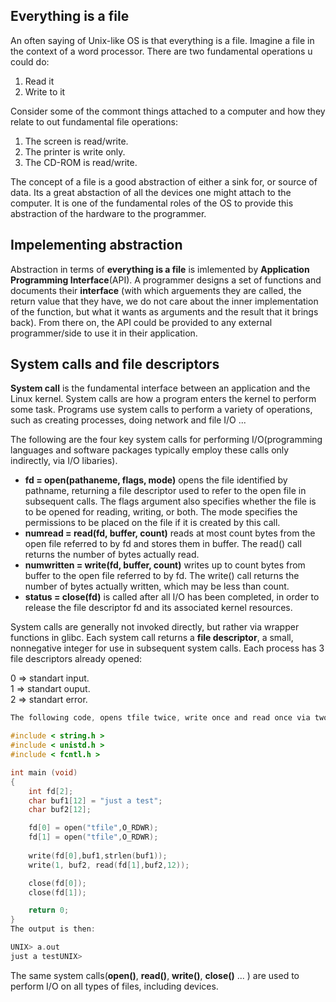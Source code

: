 ## Everything is a file
An often saying of Unix-like OS is that everything is a file. Imagine a file in the context of a word processor. There are two fundamental operations u could do: <br />
1. Read it <br />
2. Write to it <br />

Consider some of the commont things attached to a computer and how they relate to out fundamental file operations: <br />
1. The screen is read/write. <br />
2. The printer is write only. <br />
3. The CD-ROM is read/write. <br />

The concept of a file is a good abstraction of either a sink for, or source of data. Its a great abstaction of all the devices one might attach to the computer. It is one of the fundamental roles of the OS to provide this abstraction of the hardware to the programmer.

## Impelementing abstraction
Abstraction in terms of **everything is a file** is imlemented by **Application Programming Interface**(API). A programmer designs a set of functions and documents their **interface** (with which arguements they are called, the return value that they have, we do not care about the inner implementation of the function, but what it wants as arguments and the result that it brings back). From there on, the API could be provided to any external programmer/side to use it in their application.

## System calls and file descriptors
**System call** is the fundamental interface between an application and the Linux kernel. System calls are how a program enters the kernel to perform some task. Programs use system calls to perform a variety of operations, such as creating processes, doing network and file I/O ... <br /> 

The following are the four key system calls for performing I/O(programming languages and software packages typically employ these calls only indirectly, via I/O libaries). <br />
* **fd = open(pathaneme, flags, mode)** opens the file identified by pathname, returning a file descriptor used to refer to the open file in subsequent calls. The flags argument also specifies whether the file is to be opened for reading, writing, or both. The mode specifies the permissions to be placed on the file if it is created by this call.<br />
* **numread = read(fd, buffer, count)** reads at most count bytes from the open file referred to by fd and stores them in buffer. The read() call returns the number of bytes actually read. <br />
* **numwritten = write(fd, buffer, count)** writes up to count bytes from buffer to the open file referred to by fd. The write() call returns the number of bytes actually written, which may be less than count. <br />
* **status = close(fd)** is called after all I/O has been completed, in order to release the file descriptor fd and its associated kernel resources. <br />

System calls are generally not invoked directly, but rather via wrapper functions in glibc. Each system call returns a **file descriptor**, a small, nonnegative integer for use in subsequent system calls. Each process has 3 file descriptors already opened:<br />

0 => standart input. <br />
1 => standart ouput. <br /> 
2 => standart error. <br />


```c
The following code, opens tfile twice, write once and read once via two different file descriptors.

#include < string.h >
#include < unistd.h >
#include < fcntl.h >

int main (void)
{
    int fd[2];
    char buf1[12] = "just a test";
    char buf2[12];

    fd[0] = open("tfile",O_RDWR);
    fd[1] = open("tfile",O_RDWR);
    
    write(fd[0],buf1,strlen(buf1));
    write(1, buf2, read(fd[1],buf2,12));

    close(fd[0]);
    close(fd[1]);

    return 0;
}
The output is then:

UNIX> a.out
just a testUNIX> 

``` 


The same system calls(**open()**, **read()**, **write()**, **close()** ... ) are used to perform I/O on all types of files, including devices. 
